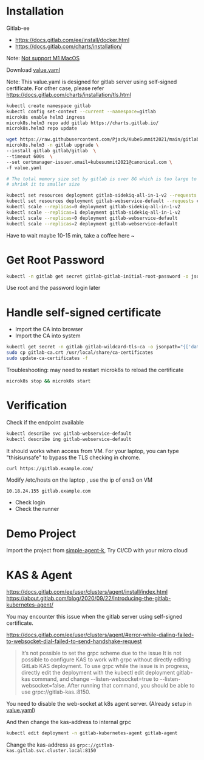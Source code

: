 
# Installation

Gitlab-ee
* https://docs.gitlab.com/ee/install/docker.html
* https://docs.gitlab.com/charts/installation/

Note: [Not support M1 MacOS](https://gitlab.com/gitlab-org/gitlab-runner/-/issues/26561)

Download [value.yaml](value.yaml) 

Note: This value.yaml is designed for gitlab server using self-signed certificate.
For other case, please refer https://docs.gitlab.com/charts/installation/tls.html

```bash
kubectl create namespace gitlab
kubectl config set-context --current --namespace=gitlab
microk8s enable helm3 ingress
microk8s.helm3 repo add gitlab https://charts.gitlab.io/
microk8s.helm3 repo update

wget https://raw.githubusercontent.com/Pjack/KubeSummit2021/main/gitlab/value.yaml
microk8s.helm3 -n gitlab upgrade \
--install gitlab gitlab/gitlab  \
--timeout 600s  \
--set certmanager-issuer.email=kubesummit2021@canonical.com \
-f value.yaml

# The total memory size set by gitlab is over 8G which is too large to most laptop
# shrink it to smaller size

kubectl set resources deployment gitlab-sidekiq-all-in-1-v2 --requests cpu=100m,memory=256Mi
kubectl set resources deployment gitlab-webservice-default --requests cpu=100m,memory=256Mi
kubectl scale --replicas=0 deployment gitlab-sidekiq-all-in-1-v2 
kubectl scale --replicas=1 deployment gitlab-sidekiq-all-in-1-v2 
kubectl scale --replicas=0 deployment gitlab-webservice-default
kubectl scale --replicas=2 deployment gitlab-webservice-default
```

Have to wait maybe 10-15 min, take a coffee here ~ 

# Get Root Password

```bash
kubectl -n gitlab get secret gitlab-gitlab-initial-root-password -o jsonpath='{.data.password}' | base64 -d && echo
```
Use root and the password login later

# Handle self-signed certificate

* Import the CA into browser
* Import the CA into system 

```bash
kubectl get secret -n gitlab gitlab-wildcard-tls-ca -o jsonpath="{['data']['cfssl_ca']}" | base64 --decode > gitlab-ca.crt
sudo cp gitlab-ca.crt /usr/local/share/ca-certificates
sudo update-ca-certificates -f
```

Troubleshooting: may need to restart microk8s to reload the certificate
```bash
microk8s stop && microk8s start
```

# Verification

Check if the endpoint available

```bash
kubectl describe svc gitlab-webservice-default
kubectl describe ing gitlab-webservice-default
```

It should works when access from VM. For your laptop, you can type "thisisunsafe" to bypass the TLS checking in chrome.

```bash
curl https://gitlab.example.com/
```

Modify /etc/hosts on the laptop , use the ip of ens3 on VM
```text
10.18.24.155 gitlab.example.com
```
* Check login 
* Check the runner

# Demo Project

Import the project from [simple-agent-k](https://gitlab.com/pjack.chen/simple-agent-k), Try CI/CD with your micro cloud

# KAS & Agent
 
https://docs.gitlab.com/ee/user/clusters/agent/install/index.html
https://about.gitlab.com/blog/2020/09/22/introducing-the-gitlab-kubernetes-agent/

You may encounter this issue when the gitlab server using self-signed certificate.  
  
https://docs.gitlab.com/ee/user/clusters/agent/#error-while-dialing-failed-to-websocket-dial-failed-to-send-handshake-request   

> It’s not possible to set the grpc scheme due to the issue It is not possible to configure KAS to work with grpc without directly editing GitLab KAS deployment. To use grpc while the issue is in progress, directly edit the deployment with the kubectl edit deployment gitlab-kas command, and change --listen-websocket=true to --listen-websocket=false. After running that command, you should be able to use grpc://gitlab-kas.<YOUR-NAMESPACE>:8150.


You need to disable the web-socket at k8s agent server. (Already setup in [value.yaml](value.yaml))

And then change the kas-address to internal grpc  
  
```bash
kubectl edit deployment -n gitlab-kubernetes-agent gitlab-agent
```

Change the kas-address as `grpc://gitlab-kas.gitlab.svc.cluster.local:8150`
  




